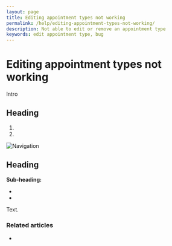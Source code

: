 ```yaml
---
layout: page
title: Editing appointment types not working
permalink: /help/editing-appointment-types-not-working/
description: Not able to edit or remove an appointment type
keywords: edit appointment type, bug
---
```


# Editing appointment types not working

Intro

## Heading

1. 
2.

![Navigation](images/foldername/file.png)

## Heading

**Sub-heading:**

*
*

Text.

### Related articles

*
